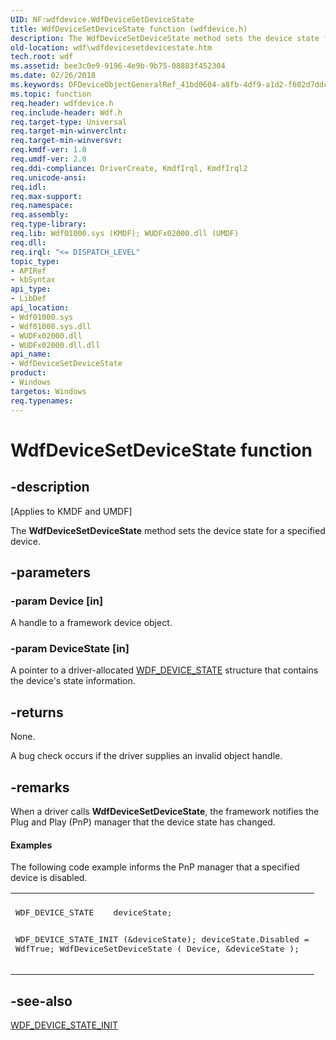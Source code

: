 ```yaml
---
UID: NF:wdfdevice.WdfDeviceSetDeviceState
title: WdfDeviceSetDeviceState function (wdfdevice.h)
description: The WdfDeviceSetDeviceState method sets the device state for a specified device.
old-location: wdf\wdfdevicesetdevicestate.htm
tech.root: wdf
ms.assetid: bee3c0e9-9196-4e9b-9b75-08883f452304
ms.date: 02/26/2018
ms.keywords: DFDeviceObjectGeneralRef_41bd0604-a8fb-4df9-a1d2-f602d7ddcac4.xml, WdfDeviceSetDeviceState, WdfDeviceSetDeviceState method, kmdf.wdfdevicesetdevicestate, wdf.wdfdevicesetdevicestate, wdfdevice/WdfDeviceSetDeviceState
ms.topic: function
req.header: wdfdevice.h
req.include-header: Wdf.h
req.target-type: Universal
req.target-min-winverclnt: 
req.target-min-winversvr: 
req.kmdf-ver: 1.0
req.umdf-ver: 2.0
req.ddi-compliance: DriverCreate, KmdfIrql, KmdfIrql2
req.unicode-ansi: 
req.idl: 
req.max-support: 
req.namespace: 
req.assembly: 
req.type-library: 
req.lib: Wdf01000.sys (KMDF); WUDFx02000.dll (UMDF)
req.dll: 
req.irql: "<= DISPATCH_LEVEL"
topic_type:
- APIRef
- kbSyntax
api_type:
- LibDef
api_location:
- Wdf01000.sys
- Wdf01000.sys.dll
- WUDFx02000.dll
- WUDFx02000.dll.dll
api_name:
- WdfDeviceSetDeviceState
product:
- Windows
targetos: Windows
req.typenames: 
---
```


# WdfDeviceSetDeviceState function


## -description


<p class="CCE_Message">[Applies to KMDF and UMDF]</p>

The <b>WdfDeviceSetDeviceState</b> method sets the device state for a specified device.


## -parameters




### -param Device [in]

A handle to a framework device object.


### -param DeviceState [in]

A pointer to a driver-allocated <a href="https://msdn.microsoft.com/library/windows/hardware/ff551284">WDF_DEVICE_STATE</a> structure that contains the device's state information.


## -returns



None.

A bug check occurs if the driver supplies an invalid object handle.




## -remarks



When a driver calls <b>WdfDeviceSetDeviceState</b>, the framework notifies the Plug and Play (PnP) manager that the device state has changed.


#### Examples

The following code example informs the PnP manager that a specified device is disabled.

<div class="code"><span codelanguage=""><table>
<tr>
<th></th>
</tr>
<tr>
<td>
<pre>WDF_DEVICE_STATE    deviceState;

WDF_DEVICE_STATE_INIT (&deviceState);
deviceState.Disabled = WdfTrue;
WdfDeviceSetDeviceState (
                         Device,
                         &deviceState
                         );</pre>
</td>
</tr>
</table></span></div>



## -see-also




<a href="https://msdn.microsoft.com/library/windows/hardware/ff551286">WDF_DEVICE_STATE_INIT</a>
 

 

